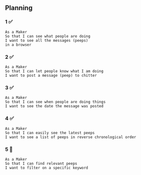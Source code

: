 ## Planning

### 1 ✅
```
As a Maker
So that I can see what people are doing
I want to see all the messages (peeps)
in a browser
```

### 2 ✅

```
As a Maker
So that I can let people know what I am doing  
I want to post a message (peep) to chitter
```
### 3 ✅

```
As a Maker
So that I can see when people are doing things
I want to see the date the message was posted
```

### 4 ✅
```
As a Maker
So that I can easily see the latest peeps
I want to see a list of peeps in reverse chronological order
```

### 5 🚧
```
As a Maker
So that I can find relevant peeps
I want to filter on a specific keyword
```